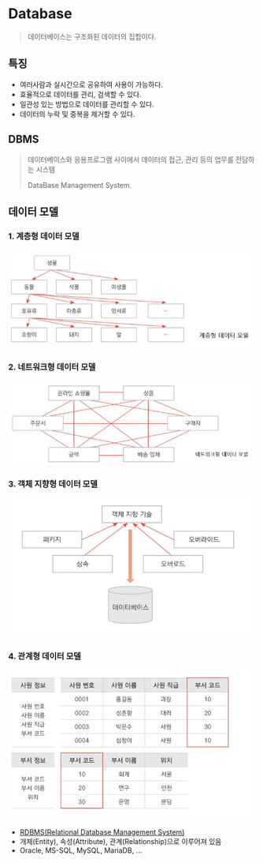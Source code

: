 # Database

> 데이터베이스는 구조화된 데이터의 집합이다.

## 특징

* 여러사람과 실시간으로 공유하여 사용이 가능하다.
* 효율적으로 데이터를 관리, 검색할 수 있다.
* 일관성 있는 방법으로 데이터를 관리할 수 있다.
* 데이터의 누락 및 중복을 제거할 수 있다.

## DBMS

> 데이터베이스와 응용프로그램 사이에서 데이터의 접근, 관리 등의 업무를 전담하는 시스템
>
> DataBase Management System.

## 데이터 모델

### 1. 계층형 데이터 모델

![tiered](image/tiered.JPG)

### 2. 네트워크형 데이터 모델

![network](image/network.JPG)

### 3. 객체 지향형 데이터 모델

![instance](image/instance.JPG)

### 4. 관계형 데이터 모델

![Relation](image/Relation.JPG)

* [RDBMS(Relational Database Management System)](./RDBMS.md)
* 개체(Entity), 속성(Attribute), 관계(Relationship)으로 이루어져 있음
* Oracle, MS-SQL, MySQL, MariaDB, ...